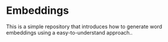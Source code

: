 # Embeddings
This is a simple repository that introduces how to generate word embeddings using a easy-to-understand approach..
